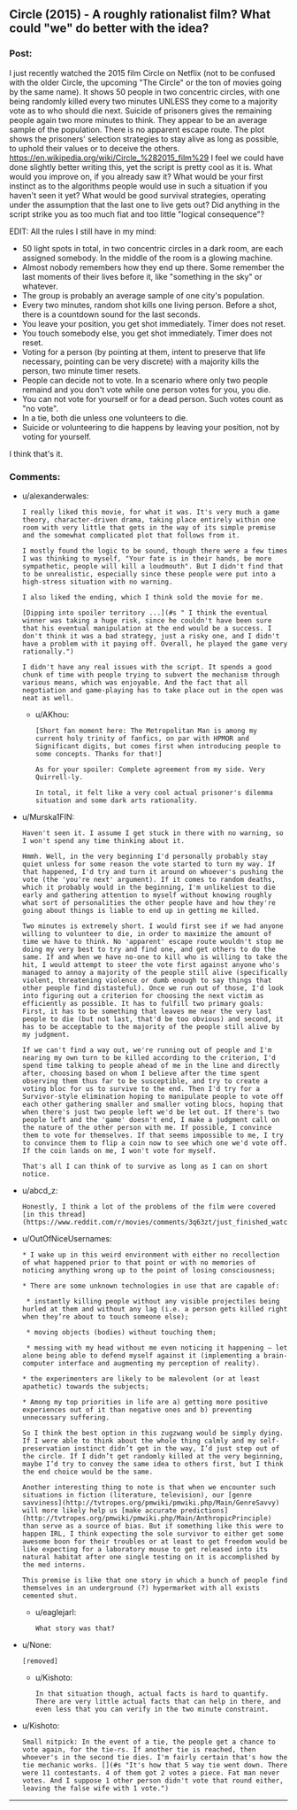 ## Circle (2015) - A roughly rationalist film? What could "we" do better with the idea?

### Post:

I just recently watched the 2015 film Circle on Netflix (not to be confused with the older Circle, the upcoming "The Circle" or the ton of movies going by the same name). It shows 50 people in two concentric circles, with one being randomly killed every two minutes UNLESS they come to a majority vote as to who should die next. Suicide of prisoners gives the remaining people again two more minutes to think. They appear to be an average sample of the population. There is no apparent escape route. The plot shows the prisoners' selection strategies to stay alive as long as possible, to uphold their values or to deceive the others. 
https://en.wikipedia.org/wiki/Circle_%282015_film%29
I feel we could have done slightly better writing this, yet the script is pretty cool as it is. What would you improve on, if you already saw it? What would be your first instinct as to the algorithms people would use in such a situation if you haven't seen it yet? What would be good survival strategies, operating under the assumption that the last one to live gets out?
Did anything in the script strike you as too much fiat and too little "logical consequence"?


EDIT: All the rules I still have in my mind:

* 50 light spots in total, in two concentric circles in a dark room, are each assigned somebody. In the middle of the room is a glowing machine.
* Almost nobody remembers how they end up there. Some remember the last moments of their lives before it, like "something in the sky" or whatever.
* The group is probably an average sample of one city's population.
* Every two minutes, random shot kills one living person. Before a shot, there is a countdown sound for the last seconds.
* You leave your position, you get shot immediately. Timer does not reset.
* You touch somebody else, you get shot immediately. Timer does not reset.
* Voting for a person (by pointing at them, intent to preserve that life necessary, pointing can be very discrete) with a majority kills the person, two minute timer resets.
* People can decide not to vote. In a scenario where only two people remaind and you don't vote while one person votes for you, you die.
* You can not vote for yourself or for a dead person. Such votes count as "no vote".
* In a tie, both die unless one volunteers to die.
* Suicide or volunteering to die happens by leaving your position, not by voting for yourself.

I think that's it.

### Comments:

- u/alexanderwales:
  ```
  I really liked this movie, for what it was. It's very much a game theory, character-driven drama, taking place entirely within one room with very little that gets in the way of its simple premise and the somewhat complicated plot that follows from it.

  I mostly found the logic to be sound, though there were a few times I was thinking to myself, "Your fate is in their hands, be more sympathetic, people will kill a loudmouth". But I didn't find that to be unrealistic, especially since these people were put into a high-stress situation with no warning.

  I also liked the ending, which I think sold the movie for me.

  [Dipping into spoiler territory ...](#s " I think the eventual winner was taking a huge risk, since he couldn't have been sure that his eventual manipulation at the end would be a success. I don't think it was a bad strategy, just a risky one, and I didn't have a problem with it paying off. Overall, he played the game very rationally.")

  I didn't have any real issues with the script. It spends a good chunk of time with people trying to subvert the mechanism through various means, which was enjoyable. And the fact that all negotiation and game-playing has to take place out in the open was neat as well.
  ```

  - u/AKhou:
    ```
    [Short fan moment here: The Metropolitan Man is among my current holy trinity of fanfics, on par with HPMOR and Significant digits, but comes first when introducing people to some concepts. Thanks for that!]

    As for your spoiler: Complete agreement from my side. Very Quirrell-ly.

    In total, it felt like a very cool actual prisoner's dilemma situation and some dark arts rationality.
    ```

- u/Murska1FIN:
  ```
  Haven't seen it. I assume I get stuck in there with no warning, so I won't spend any time thinking about it.

  Hmmh. Well, in the very beginning I'd personally probably stay quiet unless for some reason the vote started to turn my way. If that happened, I'd try and turn it around on whoever's pushing the vote (the 'you're next' argument). If it comes to random deaths, which it probably would in the beginning, I'm unlikeliest to die early and gathering attention to myself without knowing roughly what sort of personalities the other people have and how they're going about things is liable to end up in getting me killed.

  Two minutes is extremely short. I would first see if we had anyone willing to volunteer to die, in order to maximize the amount of time we have to think. No 'apparent' escape route wouldn't stop me doing my very best to try and find one, and get others to do the same. If and when we have no-one to kill who is willing to take the hit, I would attempt to steer the vote first against anyone who's managed to annoy a majority of the people still alive (specifically violent, threatening violence or dumb enough to say things that other people find distasteful). Once we run out of those, I'd look into figuring out a criterion for choosing the next victim as efficiently as possible. It has to fulfill two primary goals: First, it has to be something that leaves me near the very last people to die (but not last, that'd be too obvious) and second, it has to be acceptable to the majority of the people still alive by my judgment.

  If we can't find a way out, we're running out of people and I'm nearing my own turn to be killed according to the criterion, I'd spend time talking to people ahead of me in the line and directly after, choosing based on whom I believe after the time spent observing them thus far to be susceptible, and try to create a voting bloc for us to survive to the end. Then I'd try for a Survivor-style elimination hoping to manipulate people to vote off each other gathering smaller and smaller voting blocs, hoping that when there's just two people left we'd be let out. If there's two people left and the 'game' doesn't end, I make a judgment call on the nature of the other person with me. If possible, I convince them to vote for themselves. If that seems impossible to me, I try to convince them to flip a coin now to see which one we'd vote off. If the coin lands on me, I won't vote for myself.

  That's all I can think of to survive as long as I can on short notice.
  ```

- u/abcd_z:
  ```
  Honestly, I think a lot of the problems of the film were covered [in this thread](https://www.reddit.com/r/movies/comments/3q63zt/just_finished_watching_circle_2015/).
  ```

- u/OutOfNiceUsernames:
  ```
  * I wake up in this weird environment with either no recollection of what happened prior to that point or with no memories of noticing anything wrong up to the point of losing consciousness;

  * There are some unknown technologies in use that are capable of:

   * instantly killing people without any visible projectiles being hurled at them and without any lag (i.e. a person gets killed right when they’re about to touch someone else);

   * moving objects (bodies) without touching them;

   * messing with my head without me even noticing it happening — let alone being able to defend myself against it (implementing a brain-computer interface and augmenting my perception of reality).

  * the experimenters are likely to be malevolent (or at least apathetic) towards the subjects;

  * Among my top priorities in life are a) getting more positive experiences out of it than negative ones and b) preventing unnecessary suffering.

  So I think the best option in this zugzwang would be simply dying. If I were able to think about the whole thing calmly and my self-preservation instinct didn’t get in the way, I’d just step out of the circle. If I didn’t get randomly killed at the very beginning, maybe I’d try to convey the same idea to others first, but I think the end choice would be the same.

  Another interesting thing to note is that when we encounter such situations in fiction (literature, television), our [genre savviness](http://tvtropes.org/pmwiki/pmwiki.php/Main/GenreSavvy) will more likely help us [make accurate predictions](http://tvtropes.org/pmwiki/pmwiki.php/Main/AnthropicPrinciple) than serve as a source of bias. But if something like this were to happen IRL, I think expecting the sole survivor to either get some awesome boon for their troubles or at least to get freedom would be like expecting for a laboratory mouse to get released into its natural habitat after one single testing on it is accomplished by the med interns.

  This premise is like that one story in which a bunch of people find themselves in an underground (?) hypermarket with all exists cemented shut.
  ```

  - u/eaglejarl:
    ```
    What story was that?
    ```

- u/None:
  ```
  [removed]
  ```

  - u/Kishoto:
    ```
    In that situation though, actual facts is hard to quantify. There are very little actual facts that can help in there, and even less that you can verify in the two minute constraint.
    ```

- u/Kishoto:
  ```
  Small nitpick: In the event of a tie, the people get a chance to vote again, for the tie-rs. If another tie is reached, then whoever's in the second tie dies. I'm fairly certain that's how the tie mechanic works. [](#s "It's how that 5 way tie went down. There were 11 contestants. 4 of them got 2 votes a piece. Fat man never votes. And I suppose 1 other person didn't vote that round either, leaving the false wife with 1 vote.")
  ```

---

